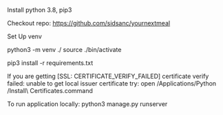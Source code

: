 Install python 3.8, pip3

Checkout repo: 
https://github.com/sidsanc/yournextmeal


Set Up venv

python3 -m venv ./
source ./bin/activate


pip3 install -r requirements.txt


If you are getting 
[SSL: CERTIFICATE_VERIFY_FAILED] certificate verify failed: unable to get local issuer certificate 
try: 
open /Applications/Python <local version>/Install\ Certificates.command



To run application locally:
python3  manage.py runserver
